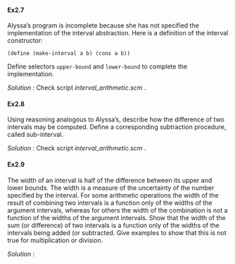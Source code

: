 #### Ex2.7

Alyssa’s program is incomplete because she has not specified the implementation of the interval abstraction. Here is a definition of the interval constructor:
```
(define (make-interval a b) (cons a b))
```
Define selectors `upper-bound` and `lower-bound` to complete the implementation.

_Solution_ : Check script _interval_arithmetic.scm_ .


#### Ex2.8

Using reasoning analogous to Alyssa’s, describe how the difference of two intervals may be computed. Define a corresponding subtraction procedure, called sub-interval.

_Solution_ : Check script _interval_arithmetic.scm_ .


#### Ex2.9

The width of an interval is half of the difference between its upper and lower bounds. The width is a measure of the uncertainty of the number specified by the interval. For some arithmetic operations the width of the result of combining two intervals is a function only of the widths of the argument intervals, whereas for others the width of the combination is not a function of the widths of the argument intervals. 
Show that the width of the sum (or difference) of two intervals is a function only of the widths of the intervals being added (or subtracted. 
Give examples to show that this is not true for multiplication or division. 

_Solution_ : 